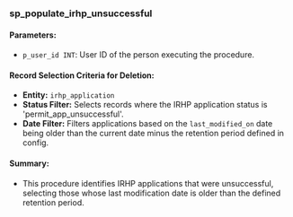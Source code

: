 ### sp_populate_irhp_unsuccessful

#### Parameters:
- `p_user_id INT`: User ID of the person executing the procedure.

#### Record Selection Criteria for Deletion:
- **Entity:** `irhp_application`
- **Status Filter:** Selects records where the IRHP application status is 'permit_app_unsuccessful'.
- **Date Filter:** Filters applications based on the `last_modified_on` date being older than the current date minus the retention period defined in config.

#### Summary:
- This procedure identifies IRHP applications that were unsuccessful, selecting those whose last modification date is older than the defined retention period.
